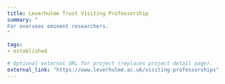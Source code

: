 ```yaml
---
title: Leverhulme Trust Visiting Professorship
summary: "
For overseas eminent researchers.
"

tags:
- established

# Optional external URL for project (replaces project detail page).
external_link: "https://www.leverhulme.ac.uk/visiting-professorships"
---
```

